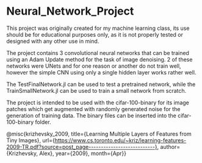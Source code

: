 # Neural_Network_Project
This project was originally created for my machine learning class, its use should be for educational purposes only, as it is not properly tested or designed with any other use in mind. 

The project contains 3 convolutional neural networks that can be trained using an Adam Update method for the task of image denoising. 2 of these networks were UNets and for one reason or another do not train well, however the simple CNN using only a single hidden layer works rather well. 

The TestFinalNetwork.jl can be used to test a pretrained network, while the TrainSmallNetwork.jl can be used to train a small network from scratch.

The project is intended to be used with the cifar-100-binary for its image patches which get augmented with randomly generated noise for the generation of training data. The binary files can be inserted into the cifar-100-binary folder.


 @misc{krizhevsky_2009, title={Learning Multiple Layers of Features from Tiny Images}, url={https://www.cs.toronto.edu/~kriz/learning-features-2009-TR.pdf?source=post_page---------------------------}, author={Krizhevsky, Alex}, year={2009}, month={Apr}} 
